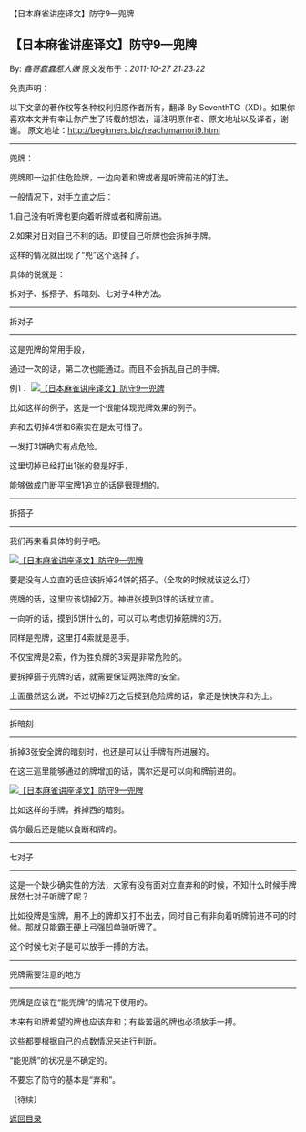 【日本麻雀讲座译文】防守9—兜牌
## 【日本麻雀讲座译文】防守9—兜牌

By: *鑫哥蠢蠢惹人嫌* 原文发布于：*2011-10-27 21:23:22*

免责声明：

以下文章的著作权等各种权利归原作者所有，翻译 By
SeventhTG（XD）。如果你喜欢本文并有幸让你产生了转载的想法，请注明原作者、原文地址以及译者，谢谢。
原文地址：http://beginners.biz/reach/mamori9.html

------------------------------------------------------------------------------------

兜牌：

兜牌即一边扣住危险牌，一边向着和牌或者是听牌前进的打法。

一般情况下，对手立直之后：

1.自己没有听牌也要向着听牌或者和牌前进。

2.如果对日对自己不利的话。即使自己听牌也会拆掉手牌。

这样的情况就出现了“兜”这个选择了。

具体的说就是：

拆对子、拆搭子、拆暗刻、七对子4种方法。

------------------------------------------------------------------------------------

拆对子

------------------------------------------------------------------------------------

这是兜牌的常用手段，

通过一次的话，第二次也能通过。而且不会拆乱自己的手牌。

例1：
[![【日本麻雀讲座译文】防守9&mdash;兜牌](http://s13.sinaimg.cn/middle/7f78b76fxb047ca1a131c&amp;690)](http://photo.blog.sina.com.cn/showpic.html#blogid=7f78b76f0100yvw7&url=http://s13.sinaimg.cn/orignal/7f78b76fxb047ca1a131c)

比如这样的例子，这是一个很能体现兜牌效果的例子。

弃和去切掉4饼和6索实在是太可惜了。

一发打3饼确实有点危险。

这里切掉已经打出1张的發是好手，

能够做成门断平宝牌1追立的话是很理想的。

------------------------------------------------------------------------------------

拆搭子

------------------------------------------------------------------------------------

我们再来看具体的例子吧。

[![【日本麻雀讲座译文】防守9&mdash;兜牌](http://s15.sinaimg.cn/middle/7f78b76fxb047d927346e&amp;690)](http://photo.blog.sina.com.cn/showpic.html#blogid=7f78b76f0100yvw7&url=http://s15.sinaimg.cn/orignal/7f78b76fxb047d927346e)

要是没有人立直的话应该拆掉24饼的搭子。（全攻的时候就该这么打）

兜牌的话，这里应该切掉2万。神进张摸到3饼的话就立直。

一向听的话，摸到5饼什么的，可以可以考虑切掉筋牌的3万。

同样是兜牌，这里打4索就是恶手。

不仅宝牌是2索，作为胜负牌的3索是非常危险的。

要拆掉搭子兜牌的话，就需要保证两张牌的安全。

上面虽然这么说，不过切掉2万之后摸到危险牌的话，拿还是快快弃和为上。

------------------------------------------------------------------------------------

拆暗刻

------------------------------------------------------------------------------------
拆掉3张安全牌的暗刻时，也还是可以让手牌有所进展的。

在这三巡里能够通过的牌增加的话，偶尔还是可以向和牌前进的。

[![【日本麻雀讲座译文】防守9&mdash;兜牌](http://s5.sinaimg.cn/middle/7f78b76fxb0480413a2a4&amp;690)](http://photo.blog.sina.com.cn/showpic.html#blogid=7f78b76f0100yvw7&url=http://s5.sinaimg.cn/orignal/7f78b76fxb0480413a2a4)

比如这样的手牌，拆掉西的暗刻。

偶尔最后还是能以食断和牌的。

------------------------------------------------------------------------------------

七对子

------------------------------------------------------------------------------------

这是一个缺少确实性的方法，大家有没有面对立直弃和的时候，不知什么时候手牌居然七对子听牌了呢？

比如役牌是宝牌，用不上的牌却又打不出去，同时自己有非向着听牌前进不可的时候。那就只能霸王硬上弓强凹单骑听牌了。

这个时候七对子是可以放手一搏的方法。

------------------------------------------------------------------------------------

兜牌需要注意的地方

------------------------------------------------------------------------------------

兜牌是应该在“能兜牌”的情况下使用的。

本来有和牌希望的牌也应该弃和；有些苦逼的牌也必须放手一搏。

这些都要根据自己的点数情况来进行判断。

“能兜牌”的状况是不确定的。

不要忘了防守的基本是“弃和”。

（待续）

[返回目录](index.html)
